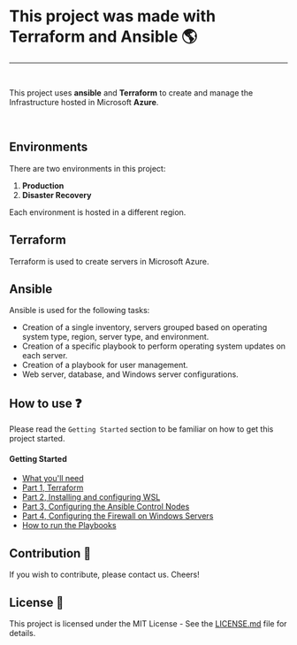 
# This project was made with Terraform and Ansible :earth_americas: 
---


<br/>

This project uses **ansible** and **Terraform** to create and manage the Infrastructure hosted in Microsoft **Azure**.

<br/>

## Environments

There are two environments in this project:

1. **Production**
2. **Disaster Recovery**

Each environment is hosted in a different region.

## Terraform

Terraform is used to create servers in Microsoft Azure.


## Ansible

Ansible is used for the following tasks:

- Creation of a single inventory, servers grouped based on operating system type, region, server type, and environment.
- Creation of a specific playbook to perform operating system updates on each server.
- Creation of a playbook for user management.
- Web server, database, and Windows server configurations.


## How to use :question:

Please read the `Getting Started` section to be familiar on how to get this project started.

#### Getting Started
- [What you'll need](0.%20Getting%20Started/Readme.md)
- [Part 1, Terraform](0.%20Getting%20Started/Part1.md )
- [Part 2, Installing and configuring WSL](0.%20Getting%20Started/Part2.md)
- [Part 3, Configuring the Ansible Control Nodes](0.%20Getting%20Started/Part3.md)
- [Part 4, Configuring the Firewall on Windows Servers](0.%20Getting%20Started/Part4.md)
- [How to run the Playbooks](2.%20Ansible/Ansible%20Hosts/Playbooks_and_Roles/Readme.md)

## Contribution :handshake:

If you wish to contribute, please contact us. Cheers!

## License :scroll:

This project is licensed under the MIT License - See the [LICENSE.md](#LICENSE.md) file for details.
